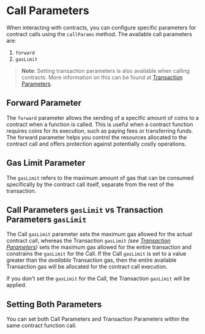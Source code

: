 # Call Parameters

<!-- This section should explain call params -->
<!-- call_params:example:start -->

When interacting with contracts, you can configure specific parameters for contract calls using the `callParams` method. The available call parameters are:

1. `forward`
2. `gasLimit`
<!-- call_params:example:end -->

> **Note**: Setting transaction parameters is also available when calling contracts. More information on this can be found at [Transaction Parameters](../transactions/transaction-parameters.md).

## Forward Parameter

<!-- This section should explain the `forward` param -->
<!-- forward:example:start -->

The `forward` parameter allows the sending of a specific amount of coins to a contract when a function is called. This is useful when a contract function requires coins for its execution, such as paying fees or transferring funds. The forward parameter helps you control the resources allocated to the contract call and offers protection against potentially costly operations.

<!-- forward:example:end -->

<!-- <<< ../../docs-snippets/src/guide/contracts/call-parameters.test.ts#call-params-1{ts:line-numbers} -->

## Gas Limit Parameter

<!-- This section should explain the `gasLimit` param -->
<!-- gas_limit:example:start -->

The `gasLimit` refers to the maximum amount of gas that can be consumed specifically by the contract call itself, separate from the rest of the transaction.

<!-- gas_limit:example:end -->

<!-- <<< ../../docs-snippets/src/guide/contracts/call-parameters.test.ts#call-params-2{ts:line-numbers} -->

## Call Parameters `gasLimit` vs Transaction Parameters `gasLimit`

The Call `gasLimit` parameter sets the maximum gas allowed for the actual contract call, whereas the Transaction `gasLimit` _(see [Transaction Parameters](../transactions/transaction-parameters.md))_ sets the maximum gas allowed for the entire transaction and constrains the `gasLimit` for the Call. If the Call `gasLimit` is set to a value greater than the _available_ Transaction gas, then the entire available Transaction gas will be allocated for the contract call execution.

If you don't set the `gasLimit` for the Call, the Transaction `gasLimit` will be applied.

## Setting Both Parameters

You can set both Call Parameters and Transaction Parameters within the same contract function call.

<!-- <<< ../../docs-snippets/src/guide/contracts/call-parameters.test.ts#call-params-3{ts:line-numbers} -->
